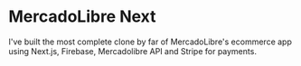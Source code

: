 # MercadoLibre Next

I've built the most complete clone by far of MercadoLibre's ecommerce app using Next.js, Firebase, Mercadolibre API and Stripe for payments.
